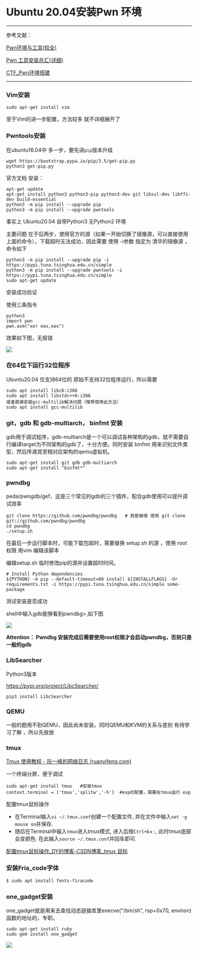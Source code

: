 # Ubuntu 20.04安装Pwn 环境

---

参考文献：

[Pwn环境与工具(较全)](https://www.yuque.com/u1499710/fgcf17/oo57bg?language=zh-cn#FzIno)

[Pwn 工具安装总汇(详细)](http://wafuter.jxustctf.top/2020/09/11/Pwn-%E5%B7%A5%E5%85%B7%E5%AE%89%E8%A3%85%E6%80%BB%E6%B1%87/)

[CTF_Pwn环境搭建](https://bbs.pediy.com/thread-257558.htm)

---

### Vim安装

```
sudo apt-get install vim
```

至于Vim的进一步配置，方法较多 就不详细展开了

### Pwntools安装

在ubuntu16.04中 多一步，要先讲`pip`版本升级

```
wget https://bootstrap.pypa.io/pip/3.5/get-pip.py
python3 get-pip.py
```



官方文档 安装：

```
apt-get update
apt-get install python3 python3-pip python3-dev git libssl-dev libffi-dev build-essential
python3 -m pip install --upgrade pip
python3 -m pip install --upgrade pwntools
```

事实上 Ubuntu20.04 自带Python3  无Python2 环境

主要问题 在于后两步，使用官方的源（如果一开始切换了镜像源，可以直接使用上面的命令），下载超时无法成功，因此需要 使用 -i参数 指定为 清华的镜像源 ，命令如下

```
python3 -m pip install --upgrade pip -i https://pypi.tuna.tsinghua.edu.cn/simple
python3 -m pip install --upgrade pwntools -i https://pypi.tuna.tsinghua.edu.cn/simple
sudo apt-get update
```

安装成功验证

使用三条指令

```
python3
import pwn
pwn.asm("xor eax,eax")
```

效果如下图，无报错

![](https://ms-study.oss-cn-chengdu.aliyuncs.com/Binary_study/RE/Pwn_2021-02-10_00-16-18.png)



### 在64位下运行32位程序

Ubuntu20.04 仅支持64位的 原始不支持32位程序运行，所以需要

```
sudo apt install libc6:i386
sudo apt install libstdc++6:i386
或者直接安装gcc-multilib解决问题（推荐使用此方法）
sudo apt install gcc-multilib
```



### git，gdb 和 gdb-multiarch， binfmt 安装

gdb用于调试程序，gdb-multiarch是一个可以调试各种架构的gdb，就不需要自行编译target为不同架构的gdb了，十分方便。同时安装 binfmt 用来识别文件类型，然后传递其至相对应架构的qemu虚拟机。

```
sudo apt-get install git gdb gdb-multiarch
sudo apt-get install "binfmt*"
```



### pwndbg

peda/pwngdb/gef，这是三个常见的gdb的三个插件，配合gdb使用可以提升调试效率

```
git clone https://github.com/pwndbg/pwndbg   # 若是被墙 使用 git clone git://github.com/pwndbg/pwndbg
cd pwndbg
./setup.sh
```

在最后一步运行脚本时，可能下载包超时，需要替换 setup.sh 的源 ，使用 root权限 用vim 编辑该脚本

编辑setup.sh
临时修改pip的源并设置超时时间。

```
# Install Python dependencies
${PYTHON} -m pip --default-timeout=60 install ${INSTALLFLAGS} -Ur requirements.txt -i https://pypi.tuna.tsinghua.edu.cn/simple some-package
```

测试安装是否成功

shell中输入gdb能够看到pwndbg>,如下图

![](https://ms-study.oss-cn-chengdu.aliyuncs.com/Binary_study/RE/Pwn_2021-02-10_14-31-18.png)



**Attention： Pwndbg 安装完成后需要使用root权限才会启动pwndbg，否则只是一般的gdb**



### LibSearcher

Python3版本

https://pypi.org/project/LibcSearcher/

```
pip3 install LibcSearcher
```



### QEMU

一般的题用不到QEMU，因此尚未安装，同时QEMU和KVM的关系与差别 有待学习了解 ，所以先放放



### tmux

[Tmux 使用教程 - 阮一峰的网络日志 (ruanyifeng.com)](https://www.ruanyifeng.com/blog/2019/10/tmux.html)

一个终端分屏，便于调试

```shell
sudo apt-get install tmux   #安装tmux
context.terminal = ['tmux','splitw','-h']  #exp的配置，需要在tmux运行 exp
```

配置tmux鼠标操作

- 在Terminal输入`vi ~/.tmux.conf`创建一个配置文件, 并在文件中输入`set -g mouse on`并保存.
- 随后在Terminal中输入`tmux`进入tmux模式, 进入后按`Ctrl+b`+`:`, 此时tmux底部会变颜色. 在此输入`source ~/.tmux.conf`并回车即可.

[配置tmux鼠标操作_DY的博客-CSDN博客_tmux 鼠标](https://blog.csdn.net/weixin_41677877/article/details/90004300)



### 安装Fria_code字体

```
$ sudo apt install fonts-firacode
```



### one_gadget安装

one_gadget就是用来去查找动态链接库里execve("/bin/sh", rsp+0x70, environ)函数的地址的，专职。

```
sudo apt-get install ruby
sudo gem install one_gadget
```

![](https://ms-study.oss-cn-chengdu.aliyuncs.com/Binary_study/RE/Snipaste_2021-11-18_20-20-51.png)
